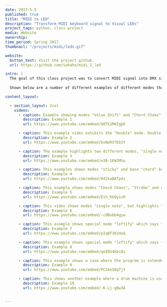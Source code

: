 ```yaml
---
date: 2017-5-5
published: true
title: "MIDI to LED"
description: "Transform MIDI keyboard signal to Visual LEDs"
project_tags: python, class project
media: Website
ownership:
time_period: Spring 2017
thumbnail: "/projects/midi/leds.gif"

website:
  button_text: Visit the project github.
  url: https://github.com/sahahn/midi_2_led

intro: |
  The goal of this class project was to convert MIDI signal into DMX signal, where MIDI is generated from something like an electric keyboard and DMX signal is used to control professional LED lights. This project by far represents the highest ratio of cool idea to bad coding of any project I've ever done. To be fair though, I had only learned python a few months earlier and this was the largest project I had attempted - and also in the end, it worked without bugs magically ... so who says you can't code in one giant file filled with nested for loops? See the [terrible code](https://github.com/sahahn/midi_2_led). Or really... just check out the videos below instead and please never look at the code. The video's importantly contain audio.
  
  Shown below are a number of different examples of different modes that were programmed, where the base behavior across all examples is the idea that color of the lights is determined by the note being played based on the traditional 12 note scale. Further, the intensity of the light also matches how hard the key is played on the keyboard.

content_layout:

  - section_layout: 2col
    videos:
      - caption: Example showing modes "Value Shift" and "Chord Chaos". Value shift makes it so that when a note or multiple notes are held, they will start to shift to the left, and the longer they are held, the faster they will shift. This results in the observed behavior where lights in the video above start to move faster and faster across the lines of lights. The other activated mode, chord chaos, says that when multiple notes are played, as in a chord, their initial placement will be random - resulting in a "chaotic" positioning of which lights are activated. 
        description: Example 1
        url: https://www.youtube.com/embed/Q8Tk1M4IgpE

      - caption: This example video exhibits the "Double" mode. Double describes the behavior that when notes are pressed, they should appear on both the far left and far right, and if multiple notes pressed, they be filled in the next avaliable spot on either end. This results in behavior where when any notes are played they appear on two lights to either side.
        description: Example 2
        url: https://www.youtube.com/embed/bsNoRV7Eb2Y

      - caption: The example highlights two different modes, "single note" and "sticky". Single note says that all of the avaliable lights should change to the color of the last played note. Further, sticky mode says that this value will not fade out, but instead stay even if the key is released. This results in the observed behavior shown in the video where the lights retain 
        description: Example 3
        url: https://www.youtube.com/embed/w3B-1EW2MSo

      - caption: This examples shows modes "sticky" and base "chord" behavior. Sticky says that after a note is played, it will not fade out, but instead remain with the same color and intensity as defined by the original input. This is combined with "chord" behavior, where each played note controls a single LED, and is assigned sequentially from left to right across the avaliable lights.
        description: Example 4
        url: https://www.youtube.com/embed/042kaBATpds

      - caption: This example shows modes "Chord Chaos", "Strobe" and use of the pitch wheel. Chord Chaos mode just says that when multiple notes are played, as in a chord, their initial placement will be random - resulting in a "chaotic" positioning of which lights are activated. The shown strobe function is applied when the "mod" wheel of the MIDI keyboard is used. Essentially when activated, any lights currently on will flicker in a strobe like manner, where the speed of the flickering is set by the value of the "mod" wheel. The other shown function in this video is the use of the pitch wheel, which lowers a played note by up to one octave, and as a result the note will change colors accordingly to match whatever the note, or value between notes, is being heard.
        description: Example 5
        url: https://www.youtube.com/embed/Eih_KhQyiv0

      - caption: This video shows modes "single note", but highlights the ability to customize how long each light can be set to both fade in and fade out. Fading in defined how long it should take while a note is being held for it to reach the maximum intensity as defined by the velocity of the initial  press. Fade out defines the amount of time after the note is released until the light is fully off. This video in particular highlights some interesting interactions that occur when the fade-out time is long, where the previous color will still be fading out even after a new color is fading in, which results in combinations of colors as calculated by a mix of the new and old colors.
        description: Example 6
        url: https://www.youtube.com/embed/-cOBobb4gyw

      - caption: This example shows special mode "leftify" which says that notes should always be as far left as possible, and show up according to the order they were pressed. This difers from other modes in that if a previous key is released, it essentially frees up an earlier spot, so that all notes being held to the right will then shift to fill the free spot.
        description: Example 7
        url: https://www.youtube.com/embed/pIqBf1KsHaQ

      - caption: This example shows special mode "leftify" which says that notes should always be as far left as possible, and show up according to the order they were pressed. This difers from other modes in that if a previous key is released, it essentially frees up an earlier spot, so that all notes being held to the right will then shift to fill the free spot.
        description: Example 8
        url: https://www.youtube.com/embed/qmIDU4kbc8s

      - caption: This example shows a case where the program is extended to work with other MIDI devices, in this case a drum-machine. In this example I cycle through a few different modes and behaviors.
        description: Example 9
        url: https://www.youtube.com/embed/PC34eS8qTjY

      - caption: This shows another example where a drum machine is used to trigger LED signals instead of a keyboard. A few different modes are cycled through in this example.
        description: Example 10
        url: https://www.youtube.com/embed/-K-Lj-gQw3A


---
```

